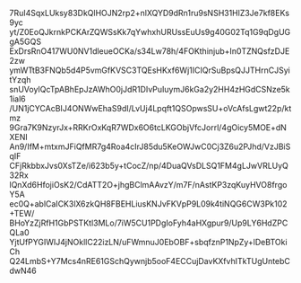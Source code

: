 7RuI4SqxLUksy83DkQlHOJN2rp2+nlXQYD9dRn1ru9sNSH31HlZ3Je7kf8EKs9yc
yt/Z0EoQJkrnkPCKArZQWSsKk7qYwhxhURUssEuUs9g40G02Tq1G9qDgUGgA5GQS
ExDrsRnO417WU0NV1dleueOCKa/s34Lw78h/4FOKthinjub+In0TZNQsfzDJE2zw
ymWTtB3FNQb5d4P5vmGfKVSC3TQEsHKxf6Wj1ICIQrSuBpsQJJTHrnCJSyitYzqh
snUVoyIQcTpABhEpJzAWhO0jJdR1DIvPuIuymJ6kGa2y2HH4zHGdCSNze5k1ial6
/UN1jCYCAcBIJ4ONWwEhaS9dI/LvUj4Lpqft1QSOpwsSU+oVcAfsLgwt22p/ktmz
9Gra7K9NzyrJx+RRKrOxKqR7WDx6O6tcLKGObjVfcJorrl/4gOicy5MOE+dNXENI
An9/IfM+mtxmJFiQfMR7g4Roa4cIrJ85du5KeOWJwC0Cj3Z6u2PJhd/VzJBiSqIF
CFjRkbbxJvs0XsTZe/i623b5y+tCocZ/np/4DuaQVsDLSQ1FM4gLJwVRLUyQ32Rx
lQnXd6HfojiOsK2/CdATT2O+jhgBClmAAvzY/m7F/nAstKP3zqKuyHVO8frgoY5A
ec0Q+ablCaICK3lX6zkQH8FBEHLiusKNJvFKVpP9L09k4tiNQG6CW3Pk102+TEW/
BHoYzZjRfH1GbPSTKtl3MLo/7iW5CU1PDgIoFyh4aHXgpur9/Up9LY6HdZPCQLa0
YjtUfPYGIWIJ4jNOkllC22izLN/uFWmnuJ0EbOBF+sbqfznP1NpZy+lDeBTOkiCh
Q24LmbS+Y7Mcs4nRE61GSchQywnjb5ooF4ECCujDavKXfvhITkTUgUntebCdwN46
